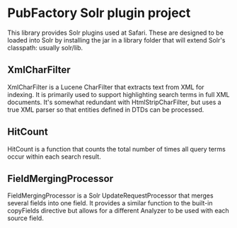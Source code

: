 # PubFactory Solr plugin project

This library provides Solr plugins used at Safari.  These are designed 
to be loaded into Solr by installing the jar in a library folder that
will extend Solr's classpath: usually solr/lib.

## XmlCharFilter

XmlCharFilter is a Lucene CharFilter that extracts text from XML for
indexing. It is primarily used to support highlighting search terms in 
full XML documents.  It's somewhat redundant with HtmlStripCharFilter,
but uses a true XML parser so that entities defined in DTDs can be
processed.  

## HitCount

HitCount is a function that counts the total number of times all query
terms occur within each search result.

## FieldMergingProcessor

FieldMergingProcessor is a Solr UpdateRequestProcessor that merges 
several fields into one field.  It provides a similar function to the
built-in copyFields directive but allows for a different Analyzer
to be used with each source field.
